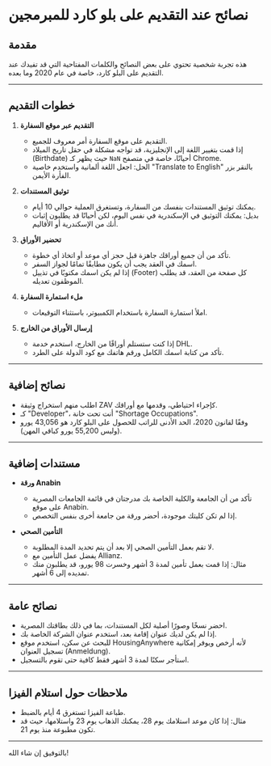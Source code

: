 # نصائح عند التقديم على بلو كارد للمبرمجين

## مقدمة
هذه تجربة شخصية تحتوي على بعض النصائح والكلمات المفتاحية التي قد تفيدك عند التقديم على البلو كارد، خاصة في عام 2020 وما بعده.

---

## خطوات التقديم

1. **التقديم عبر موقع السفارة**  
   - التقديم على موقع السفارة أمر معروف للجميع.  
   - إذا قمت بتغيير اللغة إلى الإنجليزية، قد تواجه مشكلة في حقل تاريخ الميلاد (Birthdate) حيث يظهر كـ `NaN` أحيانًا، خاصة في متصفح Chrome.  
   - الحل: اجعل اللغة ألمانية واستخدم خاصية "Translate to English" بالنقر بزر الفأرة الأيمن.

2. **توثيق المستندات**  
   - يمكنك توثيق المستندات بنفسك من السفارة، وتستغرق العملية حوالي 10 أيام.  
   - بديل: يمكنك التوثيق في الإسكندرية في نفس اليوم، لكن أحيانًا قد يطلبون إثبات أنك من الإسكندرية أو الأقاليم.

3. **تحضير الأوراق**  
   - تأكد من أن جميع أوراقك جاهزة قبل حجز أي موعد أو اتخاذ أي خطوة.  
   - اسمك في العقد يجب أن يكون مطابقًا تمامًا لجواز السفر.  
   - إذا لم يكن اسمك مكتوبًا في تذييل (Footer) كل صفحة من العقد، قد يطلب الموظفون تعديله.

4. **ملء استمارة السفارة**  
   - املأ استمارة السفارة باستخدام الكمبيوتر، باستثناء التوقيعات.

5. **إرسال الأوراق من الخارج**  
   - إذا كنت ستستلم أوراقًا من الخارج، استخدم خدمة DHL.  
   - تأكد من كتابة اسمك الكامل ورقم هاتفك مع كود الدولة على الطرد.

---

## نصائح إضافية

- اطلب منهم استخراج وثيقة ZAV كإجراء احتياطي، وقدمها مع أوراقك.  
- كـ "Developer"، أنت تحت خانة "Shortage Occupations".  
- وفقًا لقانون 2020، الحد الأدنى للراتب للحصول على البلو كارد هو 43,056 يورو (وليس 55,200 يورو كباقي المهن).

---

## مستندات إضافية

- **ورقة Anabin**  
   - تأكد من أن الجامعة والكلية الخاصة بك مدرجتان في قائمة الجامعات المصرية على موقع Anabin.  
   - إذا لم تكن كليتك موجودة، أحضر ورقة من جامعة أخرى بنفس التخصص.

- **التأمين الصحي**  
   - لا تقم بعمل التأمين الصحي إلا بعد أن يتم تحديد المدة المطلوبة.  
   - يفضل عمل التأمين مع Allianz.  
   - مثال: إذا قمت بعمل تأمين لمدة 3 أشهر وخسرت 98 يورو، قد يطلبون منك تمديده إلى 6 أشهر.

---

## نصائح عامة

- احضر نسخًا وصورًا أصلية لكل المستندات، بما في ذلك بطاقتك المصرية.  
- إذا لم يكن لديك عنوان إقامة بعد، استخدم عنوان الشركة الخاصة بك.  
- للبحث عن سكن، استخدم موقع HousingAnywhere لأنه أرخص ويوفر إمكانية تسجيل العنوان (Anmeldung).  
- استأجر سكنًا لمدة 3 أشهر فقط كافية حتى تقوم بالتسجيل.

---

## ملاحظات حول استلام الفيزا

- طباعة الفيزا تستغرق 4 أيام بالضبط.  
- مثال: إذا كان موعد استلامك يوم 28، يمكنك الذهاب يوم 23 واستلامها، حيث قد تكون مطبوعة منذ يوم 21.

---

بالتوفيق إن شاء الله!